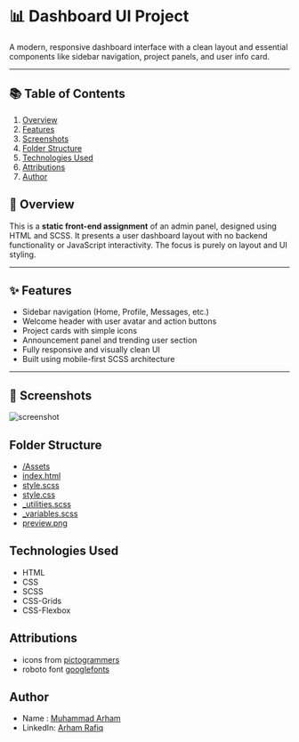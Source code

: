 # 📊 Dashboard UI Project

A modern, responsive dashboard interface with a clean layout and essential components like sidebar navigation, project panels, and user info card.

---

## 📚 Table of Contents

1. [Overview](#overview)
2. [Features](#features)
3. [Screenshots](#screenshots)
4. [Folder Structure](#folder-structure)
5. [Technologies Used](#technologies-used)
6. [Attributions](#attributions)
7. [Author](#author)

## 📝 Overview

This is a **static front-end assignment** of an admin panel, designed using HTML and SCSS. It presents a user dashboard layout with no backend functionality or JavaScript interactivity. The focus is purely on layout and UI styling.

---

## ✨ Features

- Sidebar navigation (Home, Profile, Messages, etc.)
- Welcome header with user avatar and action buttons
- Project cards with simple icons
- Announcement panel and trending user section
- Fully responsive and visually clean UI
- Built using mobile-first SCSS architecture

---

## 📸 Screenshots
![screenshot]("./preview.png")

## Folder Structure

- [/Assets]("/Assets")
- [index.html]("index.html")
- [style.scss]("style.scss)
- [style.css]("style.css)
- [_utilities.scss]("_utilities.scss")
- [_variables.scss]("_variables.scss")
- [preview.png]("preview.png")

## Technologies Used

- HTML
- CSS
- SCSS
- CSS-Grids
- CSS-Flexbox

## Attributions

- icons from [pictogrammers](https://pictogrammers.com/library/mdi/)
- roboto font [googlefonts](fonts.google.com)

## Author

- Name : [Muhammad Arham](#)
- LinkedIn: [Arham Rafiq](https://www.linkedin.com/in/arham-rafiq-a599a22b1/)

